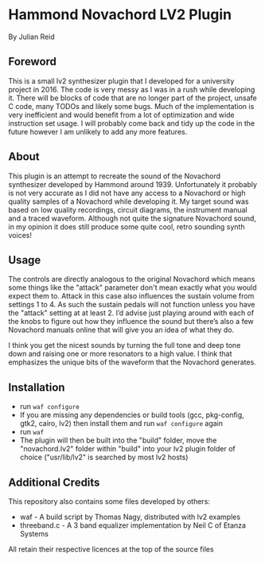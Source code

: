 # Hammond Novachord LV2 Plugin
By Julian Reid

## Foreword
This is a small lv2 synthesizer plugin that I developed for a university project in 2016. The code is very messy as I was in a rush while developing it. There will be blocks of code that are no longer part of the project, unsafe C code, many TODOs and likely some bugs. Much of the implementation is very inefficient and would benefit from a lot of optimization and wide instruction set usage. I will probably come back and tidy up the code in the future however I am unlikely to add any more features.

## About
This plugin is an attempt to recreate the sound of the Novachord synthesizer developed by Hammond around 1939. Unfortunately it probably is not very accurate as I did not have any access to a Novachord or high quality samples of a Novachord while developing it. My target sound was based on low quality recordings, circuit diagrams, the instrument manual and a traced waveform. Although not quite the signature Novachord sound, in my opinion it does still produce some quite cool, retro sounding synth voices!

## Usage
The controls are directly analogous to the original Novachord which means some things like the "attack" parameter don't mean exactly what you would expect them to. Attack in this case also influences the sustain volume from settings 1 to 4. As such the sustain pedals will not function unless you have the "attack" setting at at least 2. I’d advise just playing around with each of the knobs to figure out how they influence the sound but there’s also a few Novachord manuals online that will give you an idea of what they do.

I think you get the nicest sounds by turning the full tone and deep tone down and raising one or more resonators to a high value. I think that emphasizes the unique bits of the waveform that the Novachord generates.

## Installation
- run `waf configure`
- If you are missing any dependencies or build tools (gcc, pkg-config, gtk2, cairo, lv2) then install them and run `waf configure` again
- run `waf`
- The plugin will then be built into the "build" folder, move the "novachord.lv2" folder within "build" into your lv2 plugin folder of choice ("usr/lib/lv2" is searched by most lv2 hosts)

## Additional Credits
This repository also contains some files developed by others:
- waf - A build script by Thomas Nagy, distributed with lv2 examples
- threeband.c - A 3 band equalizer implementation by Neil C of Etanza Systems

All retain their respective licences at the top of the source files
